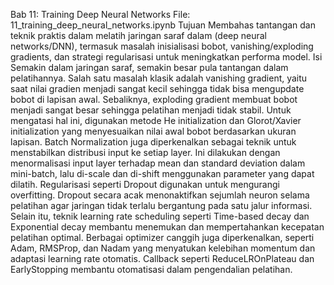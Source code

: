 Bab 11: Training Deep Neural Networks File: 11_training_deep_neural_networks.ipynb
Tujuan Membahas tantangan dan teknik praktis dalam melatih jaringan saraf dalam (deep neural networks/DNN), termasuk masalah inisialisasi bobot, vanishing/exploding gradients, dan strategi regularisasi untuk meningkatkan performa model.
Isi Semakin dalam jaringan saraf, semakin besar pula tantangan dalam pelatihannya. Salah satu masalah klasik adalah vanishing gradient, yaitu saat nilai gradien menjadi sangat kecil sehingga tidak bisa mengupdate bobot di lapisan awal. Sebaliknya, exploding gradient membuat bobot menjadi sangat besar sehingga pelatihan menjadi tidak stabil.
Untuk mengatasi hal ini, digunakan metode He initialization dan Glorot/Xavier initialization yang menyesuaikan nilai awal bobot berdasarkan ukuran lapisan.
Batch Normalization juga diperkenalkan sebagai teknik untuk menstabilkan distribusi input ke setiap layer. Ini dilakukan dengan menormalisasi input layer terhadap mean dan standard deviation dalam mini-batch, lalu di-scale dan di-shift menggunakan parameter yang dapat dilatih.
Regularisasi seperti Dropout digunakan untuk mengurangi overfitting. Dropout secara acak menonaktifkan sejumlah neuron selama pelatihan agar jaringan tidak terlalu bergantung pada satu jalur informasi.
Selain itu, teknik learning rate scheduling seperti Time-based decay dan Exponential decay membantu menemukan dan mempertahankan kecepatan pelatihan optimal.
Berbagai optimizer canggih juga diperkenalkan, seperti Adam, RMSProp, dan Nadam yang menyatukan kelebihan momentum dan adaptasi learning rate otomatis.
Callback seperti ReduceLROnPlateau dan EarlyStopping membantu otomatisasi dalam pengendalian pelatihan.

